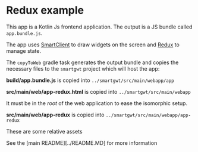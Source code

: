 # Redux example

This app is a Kotlin Js frontend application. The output is a JS bundle called `app.bundle.js`.

The app uses [SmartClient][1] to draw widgets on the screen and [Redux][2] to manage state.

The `copyToWeb` gradle task generates the output bundle and copies the necessary files to the `smartgwt` project which will host the app:

**build/app.bundle.js** is copied into `../smartgwt/src/main/webapp/app`

**src/main/web/app-redux.html** is copied into `../smartgwt/src/main/webapp`

It must be in the _root_ of the web application to ease the isomorphic setup.

**src/main/web/app-redux** is copied into `../smartgwt/src/main/webapp/app-redux`

These are some relative assets

See the [main README][../README.MD] for more information

[1]: https://www.isomorphic.com
[2]: https://redux.js.org/
 